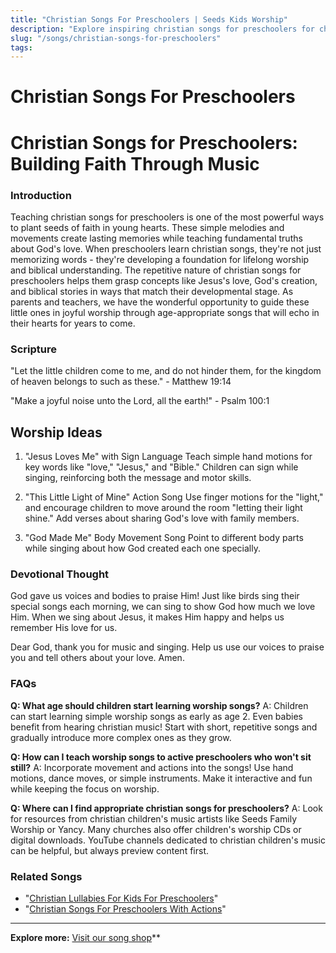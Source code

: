 ```yaml
---
title: "Christian Songs For Preschoolers | Seeds Kids Worship"
description: "Explore inspiring christian songs for preschoolers for children's worship and faith development. Biblical music resources for families and ministry."
slug: "/songs/christian-songs-for-preschoolers"
tags:
---
```


# Christian Songs For Preschoolers

# Christian Songs for Preschoolers: Building Faith Through Music

### Introduction
Teaching christian songs for preschoolers is one of the most powerful ways to plant seeds of faith in young hearts. These simple melodies and movements create lasting memories while teaching fundamental truths about God's love. When preschoolers learn christian songs, they're not just memorizing words - they're developing a foundation for lifelong worship and biblical understanding. The repetitive nature of christian songs for preschoolers helps them grasp concepts like Jesus's love, God's creation, and biblical stories in ways that match their developmental stage. As parents and teachers, we have the wonderful opportunity to guide these little ones in joyful worship through age-appropriate songs that will echo in their hearts for years to come.

### Scripture
"Let the little children come to me, and do not hinder them, for the kingdom of heaven belongs to such as these." - Matthew 19:14

"Make a joyful noise unto the Lord, all the earth!" - Psalm 100:1

## Worship Ideas
1. "Jesus Loves Me" with Sign Language
Teach simple hand motions for key words like "love," "Jesus," and "Bible." Children can sign while singing, reinforcing both the message and motor skills.

2. "This Little Light of Mine" Action Song
Use finger motions for the "light," and encourage children to move around the room "letting their light shine." Add verses about sharing God's love with family members.

3. "God Made Me" Body Movement Song
Point to different body parts while singing about how God created each one specially.

### Devotional Thought
God gave us voices and bodies to praise Him! Just like birds sing their special songs each morning, we can sing to show God how much we love Him. When we sing about Jesus, it makes Him happy and helps us remember His love for us.

Dear God, thank you for music and singing. Help us use our voices to praise you and tell others about your love. Amen.

### FAQs

**Q: What age should children start learning worship songs?**
A: Children can start learning simple worship songs as early as age 2. Even babies benefit from hearing christian music! Start with short, repetitive songs and gradually introduce more complex ones as they grow.

**Q: How can I teach worship songs to active preschoolers who won't sit still?**
A: Incorporate movement and actions into the songs! Use hand motions, dance moves, or simple instruments. Make it interactive and fun while keeping the focus on worship.

**Q: Where can I find appropriate christian songs for preschoolers?**
A: Look for resources from christian children's music artists like Seeds Family Worship or Yancy. Many churches also offer children's worship CDs or digital downloads. YouTube channels dedicated to christian children's music can be helpful, but always preview content first.

### Related Songs

- "[Christian Lullabies For Kids For Preschoolers](/songs/christian-lullabies-for-kids-for-preschoolers/)"
- "[Christian Songs For Preschoolers With Actions](/songs/christian-songs-for-preschoolers-with-actions/)"

---

**Explore more:** [Visit our song shop](https://seedskidsworship.com/shop)**

<!-- Schema Markup -->
<script type="application/ld+json">
{
  "@context": "https://schema.org",
  "@type": "MusicRecording",
  "name": "Christian Songs For Preschoolers",
  "byArtist": {
    "@type": "MusicGroup",
    "name": "Seeds Kids Worship"
  },
  "isFamilyFriendly": true,
  "url": "https://seedskidsworship.com/songs/christian-songs-for-preschoolers/"
}
</script>